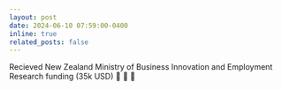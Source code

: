 ```yaml
---
layout: post
date: 2024-06-10 07:59:00-0400
inline: true
related_posts: false
---
```



Recieved New Zealand Ministry of Business Innovation and Employment Research funding (35k USD) :satellite: :ocean: :tada: